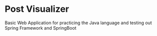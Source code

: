 # Post Visualizer
 Basic Web Application for practicing the Java language and testing out Spring Framework and SpringBoot
